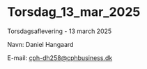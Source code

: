 # Torsdag_13_mar_2025
Torsdagsaflevering - 13 march 2025

Navn: Daniel Hangaard

E-mail: cph-dh258@cphbusiness.dk
